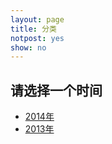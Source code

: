 ```yaml
---
layout: page
title: 分类
notpost: yes
show: no
---
```


## 请选择一个时间

+ [2014年](2014/)
+ [2013年](2013/)
